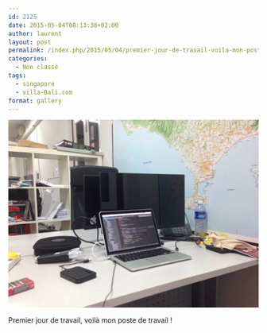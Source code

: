 ```yaml
---
id: 2125
date: 2015-05-04T08:13:38+02:00
author: laurent
layout: post
permalink: /index.php/2015/05/04/premier-jour-de-travail-voila-mon-poste-de/
categories:
  - Non classé
tags:
  - singapore
  - villa-Bali.com
format: gallery
---
```

<img src="/images/2015/05/tumblr_nntg6qlgjC1uuvt0bo1_1280.jpg" />

Premier jour de travail, voilà mon poste de travail !